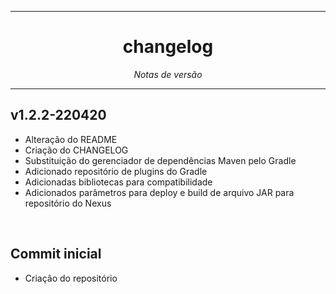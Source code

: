 <hr>
<h1 align="center">changelog</h1>
<p align=center><i align="center">Notas de versão</i></p>

<hr>

## v1.2.2-220420

- Alteração do README
- Criação do CHANGELOG
- Substituição do gerenciador de dependências Maven pelo Gradle
- Adicionado repositório de plugins do Gradle
- Adicionadas bibliotecas para compatibilidade
- Adicionados parâmetros para deploy e build de arquivo JAR para repositório do Nexus

<br>

## Commit inicial

- Criação do repositório
